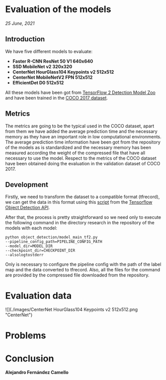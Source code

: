 # Evaluation of the models

_25 June, 2021_

## Introduction

We have five different models to evaluate:

- **Faster R-CNN ResNet 50 V1 640x640**
- **SSD MobileNet v2 320x320**
- **CenterNet HourGlass104 Keypoints v2 512x512**
- **CenterNet MobileNetV2 FPN 512x512**
- **EfficientDet D0 512x512**

All these models have been got from [TensorFlow 2 Detection Model Zoo](https://github.com/tensorflow/models/blob/master/research/object_detection/g3doc/tf2_detection_zoo.md) and have been trained in the [COCO 2017 dataset](https://cocodataset.org/#home).

## Metrics

The metrics are going to be the typical used in the COCO dataset, apart from them we have added the average prediction time and the necessary memory as they have an important role in low computational environments. The average prediction time information have been got from the repository of the models as is standardized and the necessary memory has been measured according the weight of the compressed file that have all necessary to use the model. Respect to the metrics of the COCO dataset have been obtained doing the evaluation in the validation dataset of COCO 2017.

## Development

Firstly, we need to transform the dataset to a compatible format (tfrecord), we can get the data in this format using this [script](https://github.com/tensorflow/models/blob/f98f000a6e76f7889953097769745ff28289d0d0/research/object_detection/dataset_tools/create_coco_tf_record.py) from the [Tensorflow Object Detection API](https://github.com/tensorflow/models/tree/f98f000a6e76f7889953097769745ff28289d0d0/research/object_detection).

After that, the process is pretty straightforward so we need only to execute the following command in the directory research in the repository of the models with each model:

    python object_detection/model_main_tf2.py 
    --pipeline_config_path=PIPELINE_CONFIG_PATH 
    --model_dir=MODEL_DIR
    --checkpoint_dir=CHECKPOINT_DIR 
    --alsologtostderr
  
  Only is necessary to configure the pipeline config with the path of the label map and the data converted to tfrecord. Also, all the files for the command are provided by the compressed file downloaded from the repository.

# Evaluation data

![](./images/CenterNet HourGlass104 Keypoints v2 512x512.png "CenterNet")

# Problems

# Conclusion


__Alejandro Fernández Camello__
